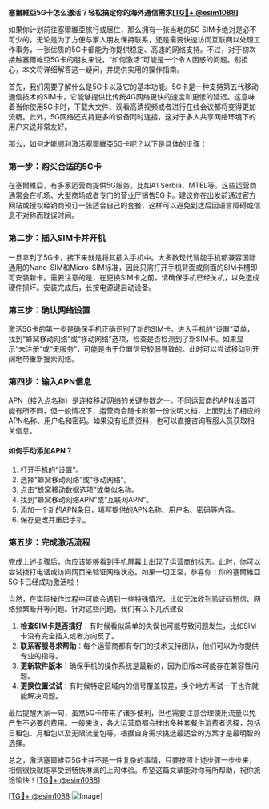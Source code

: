 **塞爾維亞5G卡怎么激活？轻松搞定你的海外通信需求[[TG💪+ @esim1088](https://t.me/s/esim1088)]**

如果你计划前往塞爾維亞旅行或居住，那么拥有一张当地的5G SIM卡绝对是必不可少的。无论是为了方便与家人朋友保持联系，还是需要快速访问互联网以处理工作事务，一张优质的5G卡都能为你提供稳定、高速的网络支持。不过，对于初次接触塞爾維亞5G卡的朋友来说，“如何激活”可能是一个令人困惑的问题。别担心，本文将详细解答这一疑问，并提供实用的操作指南。

首先，我们需要了解什么是5G卡以及它的基本功能。5G卡是一种支持第五代移动通信技术的SIM卡，它能够提供比传统4G网络更快的速度和更低的延迟。这意味着当你使用5G卡时，下载大文件、观看高清视频或者进行在线会议都将变得更加流畅。此外，5G网络还支持更多的设备同时连接，这对于多人共享网络环境下的用户来说非常友好。

那么，如何才能顺利激活塞爾維亞5G卡呢？以下是具体的步骤：

### 第一步：购买合适的5G卡
在塞爾維亞，有多家运营商提供5G服务，比如A1 Serbia、MTEL等。这些运营商通常会在机场、大型商场或者专门的营业厅销售5G卡。建议你在出发前通过官方网站或授权经销商预订一张适合自己的套餐，这样可以避免到达后因语言障碍或信息不对称而耽误时间。

### 第二步：插入SIM卡并开机
一旦拿到了5G卡，接下来就是将其插入手机中。大多数现代智能手机都兼容国际通用的Nano-SIM和Micro-SIM标准，因此只需打开手机背面或侧面的SIM卡槽即可安装新卡。需要注意的是，在更换SIM卡之前，请确保手机已经关机，以免造成硬件损坏。安装完成后，长按电源键启动设备。

### 第三步：确认网络设置
激活5G卡的第一步是确保手机正确识别了新的SIM卡。进入手机的“设置”菜单，找到“蜂窝移动网络”或“移动网络”选项，检查是否检测到了新SIM卡。如果显示“未注册”或“无服务”，可能是由于位置信号较弱导致的。此时可以尝试移动到开阔地带重新搜索网络。

### 第四步：输入APN信息
APN（接入点名称）是连接移动网络的关键参数之一。不同运营商的APN设置可能有所不同，但一般情况下，运营商会随卡附带一份说明文档，上面列出了相应的APN名称、用户名和密码。如果没有纸质资料，也可以直接咨询客服人员获取相关信息。

#### 如何手动添加APN？
1. 打开手机的“设置”。
2. 选择“蜂窝移动网络”或“移动网络”。
3. 点击“蜂窝移动数据选项”或类似名称。
4. 找到“蜂窝移动网络APN”或“互联网APN”。
5. 添加一个新的APN条目，填写提供的APN名称、用户名、密码等内容。
6. 保存更改并重启手机。

### 第五步：完成激活流程
完成上述步骤后，你应该能够看到手机屏幕上出现了运营商的标志。此时，你可以尝试拨打电话或访问网页来验证网络状态。如果一切正常，恭喜你！你的塞爾維亞5G卡已经成功激活啦！

当然，在实际操作过程中可能会遇到一些特殊情况，比如无法收到验证码短信、网络频繁断开等问题。针对这些问题，我们有以下几点建议：

1. **检查SIM卡是否插好**：有时候看似简单的失误也可能导致问题发生，比如SIM卡没有完全插入或者方向反了。
2. **联系客服寻求帮助**：每个运营商都有专门的技术支持团队，他们可以为你提供专业的指导。
3. **更新软件版本**：确保手机的操作系统是最新的，因为旧版本可能存在兼容性问题。
4. **更换位置试试**：有时候特定区域内的信号覆盖较差，换个地方再试一下也许就能解决问题。

最后提醒大家一句，虽然5G卡带来了诸多便利，但也需要注意合理使用流量以免产生不必要的费用。一般来说，各大运营商都会推出多种套餐供消费者选择，包括日租包、月租包以及无限流量包等，根据自身需求挑选最适合的方案才是最明智的选择。

总之，激活塞爾維亞5G卡并不是一件复杂的事情，只要按照上述步骤一步步来，相信很快就能享受到畅快淋漓的上网体验。希望这篇文章能对你有所帮助，祝你旅途愉快！[[TG💪+ @esim1088](https://t.me/s/esim1088)]

[[TG💪+ @esim1088](https://t.me/s/esim1088) ![Image](https://i.postimg.cc/4NQfJmqS/Snipaste-2025-05-13-00-14-12.png)]